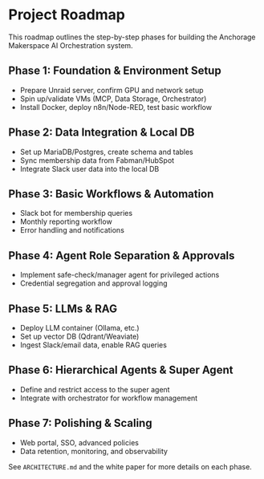 # Project Roadmap

This roadmap outlines the step-by-step phases for building the Anchorage Makerspace AI Orchestration system.

## Phase 1: Foundation & Environment Setup
- Prepare Unraid server, confirm GPU and network setup
- Spin up/validate VMs (MCP, Data Storage, Orchestrator)
- Install Docker, deploy n8n/Node-RED, test basic workflow

## Phase 2: Data Integration & Local DB
- Set up MariaDB/Postgres, create schema and tables
- Sync membership data from Fabman/HubSpot
- Integrate Slack user data into the local DB

## Phase 3: Basic Workflows & Automation
- Slack bot for membership queries
- Monthly reporting workflow
- Error handling and notifications

## Phase 4: Agent Role Separation & Approvals
- Implement safe-check/manager agent for privileged actions
- Credential segregation and approval logging

## Phase 5: LLMs & RAG
- Deploy LLM container (Ollama, etc.)
- Set up vector DB (Qdrant/Weaviate)
- Ingest Slack/email data, enable RAG queries

## Phase 6: Hierarchical Agents & Super Agent
- Define and restrict access to the super agent
- Integrate with orchestrator for workflow management

## Phase 7: Polishing & Scaling
- Web portal, SSO, advanced policies
- Data retention, monitoring, and observability

See `ARCHITECTURE.md` and the white paper for more details on each phase. 
